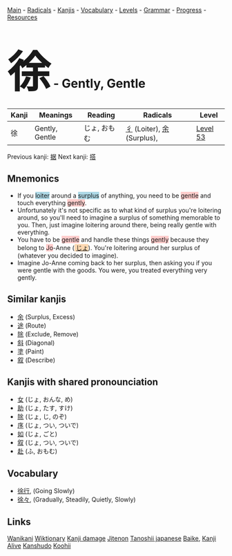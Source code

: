 <style> bigfont {font-size: 100px}</style>
[Main](../README.md) -
[Radicals](../radicals.md) -
[Kanjis](../kanjis.md) -
[Vocabulary](../vocabulary.md) -
[Levels](../levels.md) -
[Grammar](../grammar.md) - 
[Progress](../progress.md) -
[Resources](../resources.md)
# <bigfont> 徐</bigfont> - Gently, Gentle 

| Kanji | Meanings | Reading | Radicals | Level |
| --- | --- | --- | --- | --- |
| 徐 | Gently, Gentle | じょ, おもむ | [彳](../radicals/彳.md) (Loiter), [余](../radicals/余.md) (Surplus),  | [Level 53](../levels/wk_level53.md) |

Previous kanji: [据](据.md) Next kanji: [搭](搭.md) 

## Mnemonics
 * If you <span style="background-color:#ADD8E6"> loiter</span> around a <span style="background-color:#ADD8E6"> surplus</span> of anything, you need to be <span style="background-color:#ffcccb"> gentle</span> and touch everything <span style="background-color:#ffcccb"> gently</span>. 
* Unfortunately it's not specific as to what kind of surplus you're loitering around, so you'll need to imagine a surplus of something memorable to you. Then, just imagine loitering around there, being really gentle with everything.
* You have to be <span style="background-color:#ffcccb"> gentle</span> and handle these things <span style="background-color:#ffcccb"> gently</span> because they belong to <span style="background-color:#ffcccb"> Jo</span>-Anne (<span style="background-color:#fed8b1"> [じょ](https://jisho.org/search/じょ)</span>). You're loitering around her surplus of (whatever you decided to imagine).
* Imagine Jo-Anne coming back to her surplus, then asking you if you were gentle with the goods. You were, you treated everything very gently.


## Similar kanjis
 * [余](余.md) (Surplus, Excess)
* [途](途.md) (Route)
* [除](除.md) (Exclude, Remove)
* [斜](斜.md) (Diagonal)
* [塗](塗.md) (Paint)
* [叙](叙.md) (Describe)



## Kanjis with shared pronounciation
 * [女](女.md) (じょ, おんな, め)
* [助](助.md) (じょ, たす, すけ)
* [除](除.md) (じょ, じ, のぞ)
* [序](序.md) (じょ, つい, ついで)
* [如](如.md) (じょ, ごと)
* [叙](叙.md) (じょ, つい, ついで)
* [赴](赴.md) (ふ, おもむ)



## Vocabulary
 * [徐行](../vocabulary/徐.md), (Going Slowly)
* [徐々](../vocabulary/徐.md), (Gradually, Steadily, Quietly, Slowly)




## Links 


[Wanikani](https://www.wanikani.com/kanji/徐)
[Wiktionary](https://en.wiktionary.org/wiki/徐)
[Kanji damage](http://www.kanjidamage.com/kanji/search?utf8=✓&q=徐)
[Jitenon](https://jitenon.com/kanji/徐)
[Tanoshii japanese](https://www.tanoshiijapanese.com/dictionary/kanji.cfm?k=徐)
[Baike](https://baike.baidu.com/item/徐),
[Kanji Alive](https://app.kanjialive.com/徐)
[Kanshudo](https://www.kanshudo.com/searchmn?q=徐)
[Koohii](https://kanji.koohii.com/study/kanji/徐)
